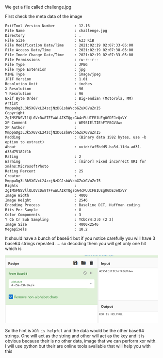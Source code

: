 We get a file called challenge.jpg

First check the meta data of the image
```
ExifTool Version Number         : 12.16
File Name                       : challenge.jpg
Directory                       : .
File Size                       : 623 KiB
File Modification Date/Time     : 2021:02:19 02:07:33-05:00
File Access Date/Time           : 2021:02:19 02:07:38-05:00
File Inode Change Date/Time     : 2021:02:19 02:07:33-05:00
File Permissions                : rw-r--r--
File Type                       : JPEG
File Type Extension             : jpg
MIME Type                       : image/jpeg
JFIF Version                    : 1.01
Resolution Unit                 : inches
X Resolution                    : 96
Y Resolution                    : 96
Exif Byte Order                 : Big-endian (Motorola, MM)
Artist                          : MmppaDg3L3k5XGVxL24zcjNzDG1sbWVcbGZuXGVuZnI5
Copyright                       : ZgIMSFNSVllQL0VcDw8TFFwWLAIKTQgzGA4cPUUIFB1UEg0GDEJeQxVY
XP Comment                      : WE9SIElTIEhFTFBGVUw=
XP Author                       : MmppaDg3L3k5XGVxL24zcjNzDG1sbWVcbGZuXGVuZnI5
Padding                         : (Binary data 1582 bytes, use -b option to extract)
About                           : uuid:faf5bdd5-ba3d-11da-ad31-d33d75182f1b
Rating                          : 2
Warning                         : [minor] Fixed incorrect URI for xmlns:MicrosoftPhoto
Rating Percent                  : 25
Creator                         : MmppaDg3L3k5XGVxL24zcjNzDG1sbWVcbGZuXGVuZnI5
Rights                          : ZgIMSFNSVllQL0VcDw8TFFwWLAIKTQgzGA4cPUUIFB1UEg0GDEJeQxVY
Image Width                     : 4000
Image Height                    : 2546
Encoding Process                : Baseline DCT, Huffman coding
Bits Per Sample                 : 8
Color Components                : 3
Y Cb Cr Sub Sampling            : YCbCr4:2:0 (2 2)
Image Size                      : 4000x2546
Megapixels                      : 10.2
```
It should have a bunch of base64 but if you notice carefully you will have 3 base64 strings repeated ....
so decoding them you will get only one hit which is 

<img src="Capture.PNG" />

So the hint is ```XOR is helpful``` and the data would be the other base64 strings. One will act as the string and other will act as the key
and it is obvious because their is no other data, image that we can perform xor with. I will use python but their are online tools available that will help you 
with this


